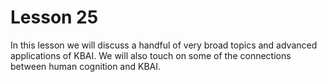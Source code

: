 # Lesson 25

In this lesson we will discuss a handful of very broad topics and advanced applications of KBAI. We will also touch on some of the connections between human cognition and KBAI.
